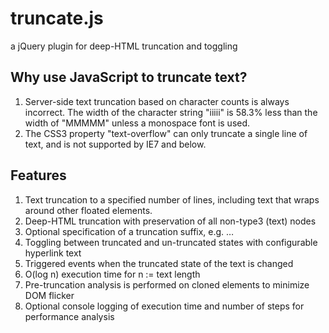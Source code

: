truncate.js
===========

a jQuery plugin for deep-HTML truncation and toggling

## Why use JavaScript to truncate text?

1. Server-side text truncation based on character counts is always incorrect. The width of the character string "iiiii" is 58.3% less than the width of "MMMMM" unless a monospace font is used. 
2. The CSS3 property "text-overflow" can only truncate a single line of text, and is not supported by IE7 and below.

## Features

1. Text truncation to a specified number of lines, including text that wraps around other floated elements.
2. Deep-HTML truncation with preservation of all non-type3 (text) nodes
3. Optional specification of a truncation suffix, e.g. …
4. Toggling between truncated and un-truncated states with configurable hyperlink text
5. Triggered events when the truncated state of the text is changed
6. O(log n) execution time for n := text length
7. Pre-truncation analysis is performed on cloned elements to minimize DOM flicker
8. Optional console logging of execution time and number of steps for performance analysis